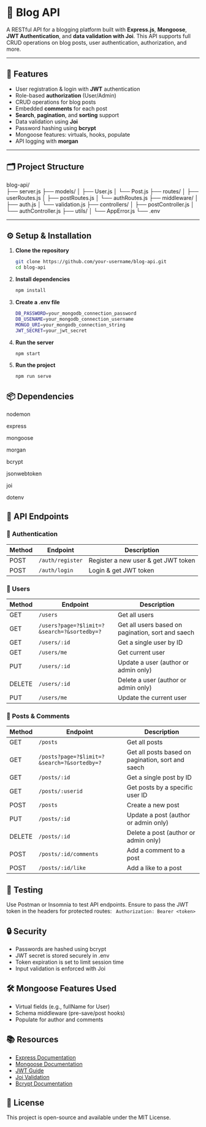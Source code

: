 # 📝 Blog API

A RESTful API for a blogging platform built with **Express.js**, **Mongoose**, **JWT Authentication**, and **data validation with Joi**. This API supports full CRUD operations on blog posts, user authentication, authorization, and more.

---

## 🚀 Features

- User registration & login with **JWT** authentication
- Role-based **authorization** (User/Admin)
- CRUD operations for blog posts
- Embedded **comments** for each post
- **Search**, **pagination**, and **sorting** support
- Data validation using **Joi**
- Password hashing using **bcrypt**
- Mongoose features: virtuals, hooks, populate
- API logging with **morgan**

---

## 🗂️ Project Structure

blog-api/   
  ├── server.js 
  ├── models/ 
        │ ├── User.js 
        │ └── Post.js 
  ├── routes/ 
    │ ├── userRoutes.js 
    │ ├── postRoutes.js 
    │ └── authRoutes.js 
  ├── middleware/ 
    │ ├── auth.js 
    │ └── validation.js 
  ├── controllers/ 
    │ ├── postController.js 
    │ └── authController.js 
  ├── utils/ 
    │ └── AppError.js 
  └── .env



---

## ⚙️ Setup & Installation

1. **Clone the repository**
   ```bash
   git clone https://github.com/your-username/blog-api.git
   cd blog-api

2. **Install dependencies**
   ```bash
   npm install

3. **Create a .env file**
   ```bash
   DB_PASSWORD=your_mongodb_connection_password
   DB_USENAME=your_mongodb_connection_username
   MONGO_URI=your_mongodb_connection_string
   JWT_SECRET=your_jwt_secret

4. **Run the server**
   ```bash
   npm start

5. **Run the project**
   ```bash
   npm run serve


## 📦 Dependencies

nodemon

express

mongoose

morgan

bcrypt

jsonwebtoken

joi

dotenv

## 🧩 API Endpoints
### 🔐 Authentication

| Method | Endpoint         | Description                          |
|--------|------------------|--------------------------------------|
| POST   | `/auth/register` | Register a new user & get JWT token  |
| POST   | `/auth/login`    | Login & get JWT token                |


### 👤 Users

| Method | Endpoint                                   | Description                                      |
|--------|--------------------------------------------|--------------------------------------------------|
| GET    | `/users`                                   | Get all users                                    |
| GET    | `/users?page=?$limit=?&search=?&sortedby=?`| Get all users based on pagination, sort and saech|
| GET    | `/users/:id`                               | Get a single user by ID                          |
| GET    | `/users/me`                                | Get current user                                 |
| PUT    | `/users/:id`                               | Update a user (author or admin only)             |
| DELETE | `/users/:id`                               | Delete a user (author or admin only)             |
| PUT    | `/users/me`                                | Update the current user                          |

### 📝 Posts & Comments

| Method | Endpoint                                   | Description                                      |
|--------|--------------------------------------------|--------------------------------------------------|
| GET    | `/posts`                                   | Get all posts                                    |
| GET    | `/posts?page=?$limit=?&search=?&sortedby=?`| Get all posts based on pagination, sort and saech|
| GET    | `/posts/:id`                               | Get a single post by ID                          |
| GET    | `/posts/:userid`                           | Get posts by a specific user ID                  |
| POST   | `/posts`                                   | Create a new post                                |
| PUT    | `/posts/:id`                               | Update a post (author or admin only)             |
| DELETE | `/posts/:id`                               | Delete a post (author or admin only)             |
| POST   | `/posts/:id/comments`                      | Add a comment to a post                          |
| POST   | `/posts/:id/like`                          | Add a like to a post                             |



## 🧪 Testing
Use Postman or Insomnia to test API endpoints. Ensure to pass the JWT token in the headers for protected routes:
``` Authorization: Bearer <token>```


## 🔒 Security
- Passwords are hashed using bcrypt
- JWT secret is stored securely in .env
- Token expiration is set to limit session time
- Input validation is enforced with Joi

## 🛠️ Mongoose Features Used
- Virtual fields (e.g., fullName for User)
- Schema middleware (pre-save/post hooks)
- Populate for author and comments

## 📚 Resources
- [Express Documentation](https://expressjs.com/)
- [Mongoose Documentation](https://mongoosejs.com/)
- [JWT Guide](https://jwt.io/introduction)
- [Joi Validation](https://joi.dev/)
- [Bcrypt Documentation](https://github.com/kelektiv/node.bcrypt.js)


## 📜 License
This project is open-source and available under the MIT License.


